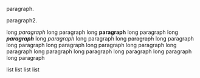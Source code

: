 paragraph.

paragraph2.

long _paragraph_ long paragraph long **paragraph** long paragraph long **_paragraph_** long _paragraph_ long paragraph long ~~paragraph~~ long paragraph long paragraph long paragraph long paragraph long paragraph long paragraph long paragraph long paragraph long paragraph long paragraph long paragraph

list
list
list
list
